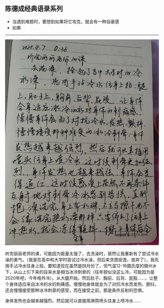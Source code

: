 ## 陈德成经典语录系列

- 当遇到难题时，要想到如果将它攻克，就会有一种自豪感
- 如果



---------

![](works\ana20200407-1.jpg)

听完丽丽老师的课，可能因为能量太强了，去洗澡时，居然让我重新有了尝试冷水澡的勇气。（我是在高中和大学时尝试过冷水澡，但后来贪图安逸，放弃了）。我先用手沾冷水往身上拍，要知道现在虽然是四月份了，但气温12-16摄氏度的赣州乡下，从山上引下来的自来水是相当冰冷刺骨的（往年貌似没这么冷，可能因为是2020年吧，今年格外冷）。从大腿开始，然后肚子、胸前、后背、屁股……，让整个身体适应来自冰冷的水的刺痛感。慢慢地身体就会为了对抗冷水而发热、颤抖，还会慢慢接受那种冰冷刺骨的感受，而在接受之前，那是条件反射的恐惧。

身体发热也会越来越强烈，然后就可以直接用淋雨喷头往身上喷冷水……



